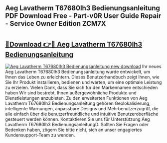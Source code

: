## Aeg Lavatherm T67680Ih3 Bedienungsanleitung PDF Download Free - Part-v0R User Guide Repair - Service Owner Edition ZCM7X

# <h2><a href="http://df0wp2.blite.top/?on=Aeg+Lavatherm+T67680Ih3+Bedienungsanleitung">🔗Download 👉🔴 Aeg Lavatherm T67680Ih3 Bedienungsanleitung</a></h2>

[![Aeg Lavatherm T67680Ih3 Bedienungsanleitung new download](https://i.imgur.com/lujVjoI.png)](http://df0wp2.blite.top/?on=Aeg+Lavatherm+T67680Ih3+Bedienungsanleitung)
Ihr neues Aeg Lavatherm T67680Ih3 Bedienungsanleitung wurde entwickelt, um Ihnen das Leben zu erleichtern. Dieses Benutzerhandbuch zeigt Ihnen, wie Sie Ihr Produkt installieren, bedienen und warten, um eine optimale Leistung zu erzielen. Vielen Dank, dass Sie sich für den Markennamen entschieden haben Wir sind bestrebt, Ihnen außergewöhnliche Produkte und Dienstleistungen anzubieten. Zu den erweiterten Funktionen von Aeg Lavatherm T67680Ih3 Bedienungsanleitung gehören Geolokalisierung, intelligente Warnungen, anpassbare Designs und Mehrbenutzerzugriff, die alle einfach über die benutzerfreundliche und intuitive Benutzeroberfläche gesteuert werden können. Kontaktieren Sie uns für Unterstützung Aeg Lavatherm T67680Ih3 BedienungsanleitungD. Sollten Sie Fragen oder Bedenken haben, zögern Sie bitte nicht, sich an unser engagiertes Kundensupport-Team zu wenden.
